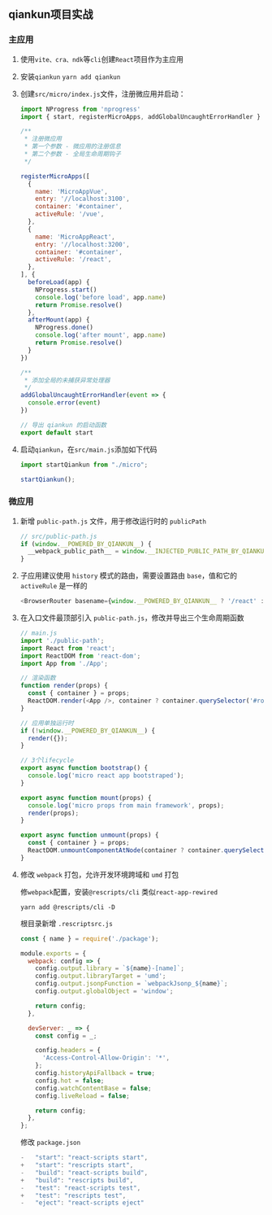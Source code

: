 ## qiankun项目实战

### 主应用

 1. 使用`vite、cra、ndk`等`cli`创建`React`项目作为主应用

 2. 安装`qiankun`  `yarn add qiankun `

 3. 创建`src/micro/index.js`文件，注册微应用并启动：

    ```javascript
    import NProgress from 'nprogress'
    import { start, registerMicroApps, addGlobalUncaughtErrorHandler } from 'qiankun'
    
    /**
     * 注册微应用
     * 第一个参数 - 微应用的注册信息
     * 第二个参数 - 全局生命周期钩子
     */
    
    registerMicroApps([
      {
        name: 'MicroAppVue',
        entry: '//localhost:3100',
        container: '#container',
        activeRule: '/vue',
      },
      {
        name: 'MicroAppReact',
        entry: '//localhost:3200',
        container: '#container',
        activeRule: '/react',
      },
    ], {
      beforeLoad(app) {
        NProgress.start()
        console.log('before load', app.name)
        return Promise.resolve()
      },
      afterMount(app) {
        NProgress.done()
        console.log('after mount', app.name)
        return Promise.resolve()
      }
    })
    
    /**
     * 添加全局的未捕获异常处理器
     */
    addGlobalUncaughtErrorHandler(event => {
      console.error(event)
    })
    
    // 导出 qiankun 的启动函数
    export default start
    ```


4. 启动`qiankun`，在`src/main.js`添加如下代码

   ```javascript
   import startQiankun from "./micro";
   
   startQiankun();
   ```

   
### 微应用

1. 新增 `public-path.js` 文件，用于修改运行时的 `publicPath`

   ```javascript
   // src/public-path.js
   if (window.__POWERED_BY_QIANKUN__) {
     __webpack_public_path__ = window.__INJECTED_PUBLIC_PATH_BY_QIANKUN__;
   }
   ```
   
2. 子应用建议使用 `history` 模式的路由，需要设置路由 `base`，值和它的 `activeRule` 是一样的

   ```javascript
   <BrowserRouter basename={window.__POWERED_BY_QIANKUN__ ? '/react' : '/'}>
   ```
   
3. 在入口文件最顶部引入 `public-path.js`，修改并导出三个生命周期函数

   ```javascript
   // main.js
   import './public-path';
   import React from 'react';
   import ReactDOM from 'react-dom';
   import App from './App';
   
   // 渲染函数
   function render(props) {
     const { container } = props;
     ReactDOM.render(<App />, container ? container.querySelector('#root') : document.querySelector('#root'));
   }
   
   // 应用单独运行时
   if (!window.__POWERED_BY_QIANKUN__) {
     render({});
   }
   
   // 3个lifecycle
   export async function bootstrap() {
     console.log('micro react app bootstraped');
   }
   
   export async function mount(props) {
     console.log('micro props from main framework', props);
     render(props);
   }
   
   export async function unmount(props) {
     const { container } = props;
     ReactDOM.unmountComponentAtNode(container ? container.querySelector('#root') : document.querySelector('#root'));
   }
   ```
   
4. 修改 `webpack` 打包，允许开发环境跨域和 `umd` 打包

   修`webpack`配置，安装`@rescripts/cli` 类似`react-app-rewired`
   
   `yarn add @rescripts/cli -D`
   
   根目录新增 `.rescriptsrc.js`
   
   ```javascript
   const { name } = require('./package');
   
   module.exports = {
     webpack: config => {
       config.output.library = `${name}-[name]`;
       config.output.libraryTarget = 'umd';
       config.output.jsonpFunction = `webpackJsonp_${name}`;
       config.output.globalObject = 'window';
   
       return config;
     },
   
     devServer: _ => {
       const config = _;
   
       config.headers = {
         'Access-Control-Allow-Origin': '*',
       };
       config.historyApiFallback = true;
       config.hot = false;
       config.watchContentBase = false;
       config.liveReload = false;
   
       return config;
     },
   };
   ```
   
   修改 `package.json`
   
   ```javascript
   -   "start": "react-scripts start",
   +   "start": "rescripts start",
   -   "build": "react-scripts build",
   +   "build": "rescripts build",
   -   "test": "react-scripts test",
   +   "test": "rescripts test",
   -   "eject": "react-scripts eject"
   
   ```
   
   